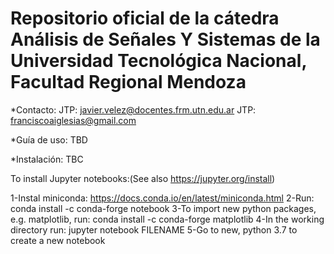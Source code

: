 # Repositorio oficial de la cátedra Análisis de Señales Y Sistemas de la Universidad Tecnológica Nacional, Facultad Regional Mendoza

*Contacto:
JTP: javier.velez@docentes.frm.utn.edu.ar
JTP: franciscoaiglesias@gmail.com

*Guía de uso:
TBD

*Instalación:
TBC

To install Jupyter notebooks:(See also https://jupyter.org/install)

1-Instal miniconda: https://docs.conda.io/en/latest/miniconda.html
2-Run: conda install -c conda-forge notebook
3-To import new python packages, e.g. matplotlib, run: conda install -c conda-forge matplotlib
4-In the working directory run: jupyter notebook FILENAME
5-Go to new, python 3.7 to create a new notebook